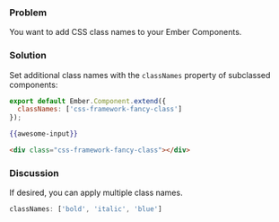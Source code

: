 ### Problem

You want to add CSS class names to your Ember Components.

### Solution

Set additional class names with the `classNames` property of subclassed components:

```javascript {data-filename=app/component/awesome-input.js}
export default Ember.Component.extend({
  classNames: ['css-framework-fancy-class']  
});
```

```handlebars
{{awesome-input}}
```

```html
<div class="css-framework-fancy-class"></div>
```

### Discussion

If desired, you can apply multiple class names.

```js
classNames: ['bold', 'italic', 'blue']
```

<!---#### Example

<a class="jsbin-embed" href="http://jsbin.com/gihupoqeja/2/embed?live">JS Bin</a>

See [Customizing a Component's Element](../../components/customizing-a-components-element/) for further examples. -->
